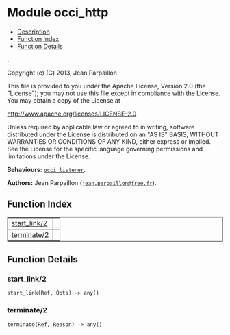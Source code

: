 

# Module occi_http #
* [Description](#description)
* [Function Index](#index)
* [Function Details](#functions)

.

Copyright (c) (C) 2013, Jean Parpaillon

This file is provided to you under the Apache License,
Version 2.0 (the "License"); you may not use this file
except in compliance with the License.  You may obtain
a copy of the License at

http://www.apache.org/licenses/LICENSE-2.0

Unless required by applicable law or agreed to in writing,
software distributed under the License is distributed on an
"AS IS" BASIS, WITHOUT WARRANTIES OR CONDITIONS OF ANY
KIND, either express or implied.  See the License for the
specific language governing permissions and limitations
under the License.

__Behaviours:__ [`occi_listener`](occi_listener.md).

__Authors:__ Jean Parpaillon ([`jean.parpaillon@free.fr`](mailto:jean.parpaillon@free.fr)).

<a name="index"></a>

## Function Index ##


<table width="100%" border="1" cellspacing="0" cellpadding="2" summary="function index"><tr><td valign="top"><a href="#start_link-2">start_link/2</a></td><td></td></tr><tr><td valign="top"><a href="#terminate-2">terminate/2</a></td><td></td></tr></table>


<a name="functions"></a>

## Function Details ##

<a name="start_link-2"></a>

### start_link/2 ###

`start_link(Ref, Opts) -> any()`

<a name="terminate-2"></a>

### terminate/2 ###

`terminate(Ref, Reason) -> any()`

